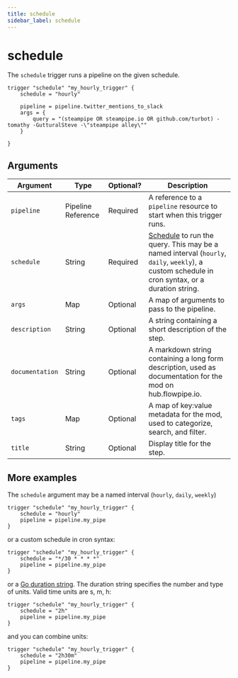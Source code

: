 ```yaml
---
title: schedule
sidebar_label: schedule
---
```


# schedule

The `schedule` trigger runs a pipeline on the given schedule. 

```hcl
trigger "schedule" "my_hourly_trigger" {
    schedule = "hourly"

    pipeline = pipeline.twitter_mentions_to_slack
    args = {
        query = "(steampipe OR steampipe.io OR github.com/turbot) -tomathy -GutturalSteve -\"steampipe alley\""
    }

}
```


## Arguments

| Argument        | Type    | Optional?  | Description
|-----------------|---------|------------|-----------------
| `pipeline`      | Pipeline Reference | Required | A reference to a `pipeline` resource to start when this trigger runs.  
| `schedule`      | String  | Required   | [Schedule](#more-examples) to run the query. This may be a named interval (`hourly`, `daily`, `weekly`), a custom schedule in cron syntax, or a duration string. 
| `args`	      | Map	    | Optional	  | A map of arguments to pass to the pipeline.
| `description`   |  String | Optional   | A string containing a short description of the step. 
| `documentation` | String | Optional | A markdown string containing a long form description, used as documentation for the mod on hub.flowpipe.io. 
| `tags` | Map | Optional | A map of key:value metadata for the mod, used to categorize, search, and filter.   
| `title`         | String  | Optional | Display title for the step.




## More examples

The `schedule` argument may be a named interval (`hourly`, `daily`, `weekly`)

```hcl
trigger "schedule" "my_hourly_trigger" {
    schedule = "hourly"
    pipeline = pipeline.my_pipe
}
```
or  a custom schedule in cron syntax:

```hcl
trigger "schedule" "my_hourly_trigger" {
    schedule = "*/30 * * * *"
    pipeline = pipeline.my_pipe
}
```


or a [Go duration string](https://pkg.go.dev/time#Duration). The duration string specifies the number and type of units. Valid time units are s, m, h:


```hcl
trigger "schedule" "my_hourly_trigger" {
    schedule = "2h"
    pipeline = pipeline.my_pipe
}
```

and you can combine units:

```hcl
trigger "schedule" "my_hourly_trigger" {
    schedule = "2h30m"
    pipeline = pipeline.my_pipe
}
```